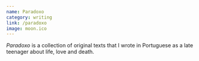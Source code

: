 ```yaml
---
name: Paradoxo
category: writing
link: /paradoxo
image: moon.ico
---
```


*Paradoxo* is a collection of original texts that I wrote in Portuguese as a late teenager about life, love and death.